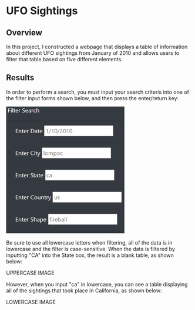 # UFO Sightings

## Overview
In this project, I constructed a webpage that displays a table of information about different UFO sightings from January of 2010 and allows users to filter that table based on five different elements.
## Results
In order to perform a search, you must input your search criteris into one of the filter input forms shown below, and then press the enter/return key:

![FILTER IMAGE ](https://github.com/AbeSchnake/UFOs/blob/main/static/images/Filters.png)

Be sure to use all lowercase letters when filtering, all of the data is in lowercase and the filter is case-sensitive. When the data is filtered by inputting "CA" into the State box, the result is a blank table, as shown below:

UPPERCASE IMAGE

However, when you input "ca" in lowercase, you can see a table displaying all of the sightings that took place in California, as shown below:

LOWERCASE IMAGE
